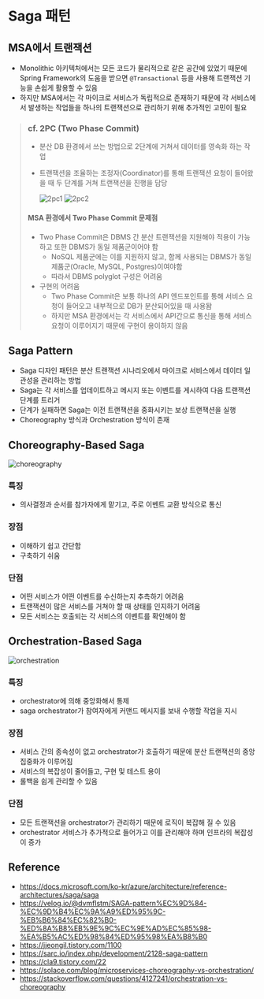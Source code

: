 # Saga 패턴

## MSA에서 트랜잭션
- Monolithic 아키텍처에서는 모든 코드가 물리적으로 같은 공간에 있었기 때문에 Spring Framework의 도움을 받으면 `@Transactional` 등을 사용해 트랜잭션 기능을 손쉽게 활용할 수 있음
- 하지만 MSA에서는 각 마이크로 서비스가 독립적으로 존재하기 때문에 각 서비스에서 발생하는 작업들을 하나의 트랜잭션으로 관리하기 위해 추가적인 고민이 필요

> ### cf. 2PC (Two Phase Commit)
> - 분산 DB 환경에서 쓰는 방법으로 2단계에 거쳐서 데이터를 영속화 하는 작업
> - 트랜잭션을 조율하는 조정자(Coordinator)를 통해 트랜잭션 요청이 들어왔을 때 두 단계를 거쳐 트랜잭션을 진행을 담당
>
>   ![2pc1](https://img1.daumcdn.net/thumb/R1280x0/?scode=mtistory2&fname=https%3A%2F%2Fblog.kakaocdn.net%2Fdn%2FbSolTg%2FbtqBsGTE73r%2FzbQ4TkSYtegKkkhUVrUTv0%2Fimg.png)
>   ![2pc2](https://img1.daumcdn.net/thumb/R1280x0/?scode=mtistory2&fname=https%3A%2F%2Fblog.kakaocdn.net%2Fdn%2Fexd7h6%2FbtqBr748j48%2F3AQBbQfUhL7UojYbXfcpfk%2Fimg.png)
>
> #### MSA 환경에서 Two Phase Commit 문제점
> - Two Phase Commit은 DBMS 간 분산 트랜잭션을 지원해야 적용이 가능하고 또한 DBMS가 동일 제품군이어야 함
>   - NoSQL 제품군에는 이를 지원하지 않고, 함께 사용되는 DBMS가 동일 제품군(Oracle, MySQL, Postgres)이여야함
>   - 따라서 DBMS polyglot 구성은 어려움
> - 구현의 어려움
>   - Two Phase Commit은 보통 하나의 API 엔드포인트를 통해 서비스 요청이 들어오고 내부적으로 DB가 분산되어있을 때 사용돰
>   - 하지만 MSA 환경에서는 각 서비스에서 API간으로 통신을 통해 서비스 요청이 이루어지기 때문에 구현이 용이하지 않음

## Saga Pattern
- Saga 디자인 패턴은 분산 트랜잭션 시나리오에서 마이크로 서비스에서 데이터 일관성을 관리하는 방법
- Saga는 각 서비스를 업데이트하고 메시지 또는 이벤트를 게시하여 다음 트랜잭션 단계를 트리거
- 단계가 실패하면 Saga는 이전 트랜잭션을 중화시키는 보상 트랜잭션을 실행
- Choreography 방식과 Orchestration 방식이 존재

## Choreography-Based Saga
![choreography](https://velog.velcdn.com/images%2Fdvmflstm%2Fpost%2Fcb16712e-86f7-45df-a3e8-66d7ae2b0063%2Fimage.png)

### 특징
- 의사결정과 순서를 참가자에게 맡기고, 주로 이벤트 교환 방식으로 통신

### 장점
- 이해하기 쉽고 간단함
- 구축하기 쉬움

### 단점
- 어떤 서비스가 어떤 이벤트를 수신하는지 추측하기 어려움
- 트랜잭션이 많은 서비스를 거쳐야 할 때 상태를 인지하기 어려움
- 모든 서비스는 호출되는 각 서비스의 이벤트를 확인해야 함

## Orchestration-Based Saga
![orchestration](https://velog.velcdn.com/images%2Fdvmflstm%2Fpost%2Faff6ce96-fcc5-4f3e-a59c-08bfb2f51250%2Fimage.png)

### 특징
- orchestrator에 의해 중앙화해서 통제
- saga orchestrator가 참여자에게 커맨드 메시지를 보내 수행할 작업을 지시

### 장점
- 서비스 간의 종속성이 없고 orchestrator가 호출하기 때문에 분산 트랜잭션의 중앙 집중화가 이루어짐
- 서비스의 복잡성이 줄어들고, 구현 및 테스트 용이
- 롤백을 쉽게 관리할 수 있음

### 단점
- 모든 트랜잭션을 orchestrator가 관리하기 때문에 로직이 복잡해 질 수 있음
- orchestrator 서비스가 추가적으로 들어가고 이를 관리해야 하며 인프라의 복잡성이 증가

## Reference
- https://docs.microsoft.com/ko-kr/azure/architecture/reference-architectures/saga/saga
- https://velog.io/@dvmflstm/SAGA-pattern%EC%9D%84-%EC%9D%B4%EC%9A%A9%ED%95%9C-%EB%B6%84%EC%82%B0-%ED%8A%B8%EB%9E%9C%EC%9E%AD%EC%85%98-%EA%B5%AC%ED%98%84%ED%95%98%EA%B8%B0
- https://jjeongil.tistory.com/1100
- https://sarc.io/index.php/development/2128-saga-pattern
- https://cla9.tistory.com/22
- https://solace.com/blog/microservices-choreography-vs-orchestration/
- https://stackoverflow.com/questions/4127241/orchestration-vs-choreography